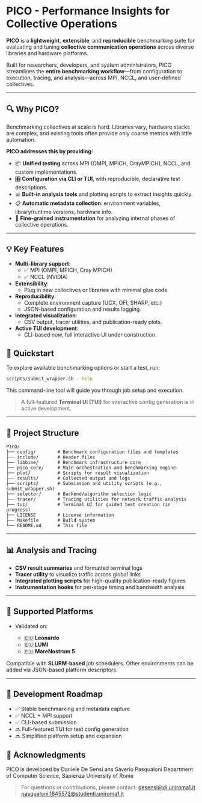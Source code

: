 # PICO - Performance Insights for Collective Operations

**PICO** is a **lightweight**, **extensible**, and **reproducible** benchmarking suite for evaluating and tuning **collective communication operations** across diverse libraries and hardware platforms.

Built for researchers, developers, and system administrators, PICO streamlines the **entire benchmarking workflow**—from configuration to execution, tracing, and analysis—across MPI, NCCL, and user-defined collectives.

---

## 🔍 Why PICO?

Benchmarking collectives at scale is hard. Libraries vary, hardware stacks are complex, and existing tools often provide only coarse metrics with little automation.

**PICO addresses this by providing:**

- 📦 **Unified testing** across MPI (OMPI, MPICH, CrayMPICH), NCCL, and custom implementations.
- 🎛️ **Configuration via CLI or TUI**, with reproducible, declarative test descriptions.
- 📊 **Built-in analysis tools** and plotting scripts to extract insights quickly.
- 📋 **Automatic metadata collection**: environment variables, library/runtime versions, hardware info.
- 🔬 **Fine-grained instrumentation** for analyzing internal phases of collective operations.

---

## 💡 Key Features

- **Multi-library support**:
  - ✅ MPI (OMPI, MPICH, Cray MPICH)
  - ✅ NCCL (NVIDIA)
- **Extensibility**:
  - Plug in new collectives or libraries with minimal glue code.
- **Reproducibility**:
  - Complete environment capture (UCX, OFI, SHARP, etc.)
  - JSON-based configuration and results logging.
- **Integrated visualization**:
  - CSV output, tracer utilities, and publication-ready plots.
- **Active TUI development**:
  - CLI-based now, full interactive UI under construction.


## 🚀 Quickstart

To explore available benchmarking options or start a test, run:

```bash
scripts/submit_wrapper.sh --help
````

This command-line tool will guide you through job setup and execution.

> A full-featured **Terminal UI (TUI)** for interactive config generation is in active development.

---

## 📁 Project Structure

```
PICO/
├── config/        # Benchmark configuration files and templates
├── include/       # Header files
├── libbine/       # Benchmark infrastructure core
├── pico_core/     # Main orchestration and benchmarking engine
├── plot/          # Scripts for result visualization
├── results/       # Collected output and logs
├── scripts/       # Submission and utility scripts (e.g., submit_wrapper.sh)
├── selector/      # Backend/algorithm selection logic
├── tracer/        # Tracing utilities for network traffic analysis
├── tui/           # Terminal UI for guided test creation (in progress)
├── LICENSE        # License information
├── Makefile       # Build system
└── README.md      # This file
```

---

## 📊 Analysis and Tracing

* **CSV result summaries** and formatted terminal logs
* **Tracer utility** to visualize traffic across global links
* **Integrated plotting scripts** for high-quality publication-ready figures
* **Instrumentation hooks** for per-stage timing and bandwidth analysis

---

## 📌 Supported Platforms

* Validated on:

  * 🇪🇺 **Leonardo**
  * 🇪🇺 **LUMI**
  * 🇪🇺 **MareNostrum 5**

Compatible with **SLURM-based** job schedulers. Other environments can be added via JSON-based platform descriptors.

---

## 🧩 Development Roadmap

* ✅ Stable benchmarking and metadata capture
* ✅ NCCL + MPI support
* ✅ CLI-based submission
* 🔜 Full-featured TUI for test config generation
* 🔜 Simplified platform setup and expansion


## 🤝 Acknowledgments

PICO is developed by Daniele De Sensi ans Saverio Pasqualoni
Department of Computer Science, Sapienza University of Rome

> For questions or contributions, please contact:
> [desensi@di.uniroma1.it](mailto:desensi@di.uniroma1.it)
> [pasqualoni.1845572@studenti.uniroma1.it](mailto:pasqualoni.1845572@studenti.uniroma1.it)

